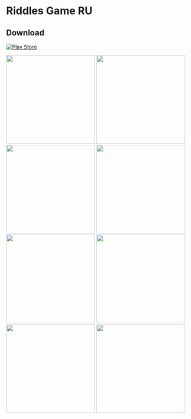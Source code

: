 
# Riddles Game RU




## Download
[![Play Store](https://play.google.com/intl/en_us/badges/static/images/badges/en_badge_web_generic.png)](https://play.google.com/store/apps/details?id=com.riddle.game.ru)

<div>
    <img src='https://play-lh.googleusercontent.com/2qWkSX0ReTRYxvXLEXnO1ZESF7PQQ4YaK5BUul_fk9cGgVPJmGuiTnmTik8oqGKU6A=w1052-h592-rw' width=240>
    <img src='https://play-lh.googleusercontent.com/jQCoWb2_ZnmNz3f0bJkCGmxVyjiY8tJvwxe_-MGn2WRc9NnC6EdKAtbDvWFn2Bzm9A=w1052-h592-rw' width=240>
    <img src='https://play-lh.googleusercontent.com/rlll6-9KX35UjSIuTRb4MsWHtctldNM9T3wQW8VgOTob3N_oD8kms4L7bWRx_KM0APY=w1052-h592-rw' width=240>
    <img src='https://play-lh.googleusercontent.com/Bp524OX1og-aPdWUuQSIG8ZtBnvRQeWtWrVztlodcyZ7kDa0GruQ1eBsHVz3z_Y7ObiD=w1052-h592-rw' width=240>
</div>
<div>
    <img src='https://play-lh.googleusercontent.com/DoJVb2VjWokDLVDD1Q2GU7a8_dgA_kARs-v-edfv7JByYY0iJHHzsZRs9ggy8UbBfcE=w1052-h592-rw' width=240>
    <img src='https://play-lh.googleusercontent.com/geNoAEN0FAkljo1_jO_OBF4hgx4XmznImTWpW3RF0ttRP_E031fjW3ABjhJZUfT3wh0=w1052-h592-rw' width=240>
    <img src='https://play-lh.googleusercontent.com/CksVgZk1OSFagWZdqZghzl2G6lnD_3B38QXjmGRDD7_9tbPyLQ8xXajgftQ8tWJ5bB4=w1052-h592-rw' width=240>
    <img src='https://play-lh.googleusercontent.com/_MK5QqZ4fvGgXfODbXumw1EOdskEOqSZBWqLp7Mv5JCbz0sIAAP-ZUsBN7xMGG2q2YY=w1052-h592-rw' width=240>
</div>